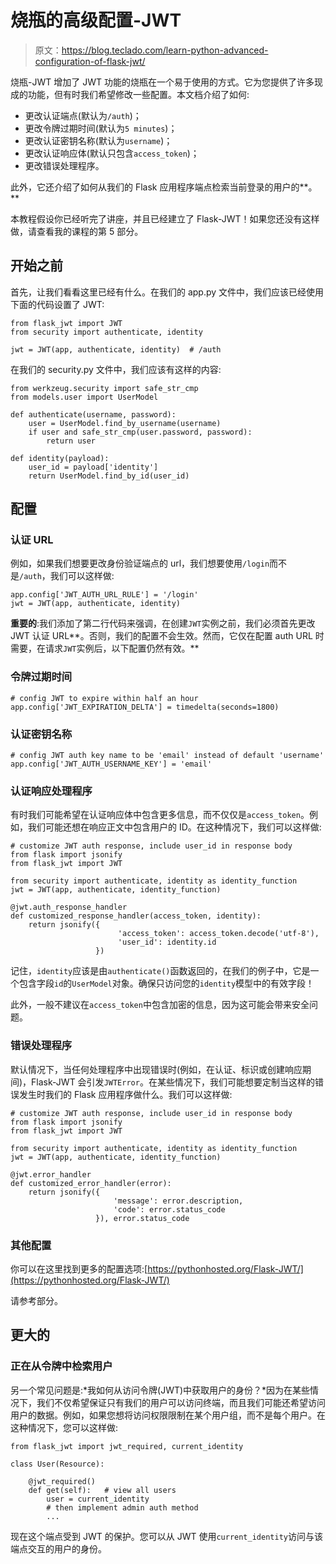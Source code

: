 # 烧瓶的高级配置-JWT

> 原文：<https://blog.teclado.com/learn-python-advanced-configuration-of-flask-jwt/>

烧瓶-JWT 增加了 JWT 功能的烧瓶在一个易于使用的方式。它为您提供了许多现成的功能，但有时我们希望修改一些配置。本文档介绍了如何:

*   更改认证端点(默认为`/auth`)；
*   更改令牌过期时间(默认为`5 minutes`)；
*   更改认证密钥名称(默认为`username`)；
*   更改认证响应体(默认只包含`access_token`)；
*   更改错误处理程序。

此外，它还介绍了如何从我们的 Flask 应用程序端点检索当前登录的用户的**。**

本教程假设你已经听完了讲座，并且已经建立了 Flask-JWT！如果您还没有这样做，请查看我的课程的第 5 部分。

## 开始之前

首先，让我们看看这里已经有什么。在我们的 app.py 文件中，我们应该已经使用下面的代码设置了 JWT:

```
from flask_jwt import JWT
from security import authenticate, identity

jwt = JWT(app, authenticate, identity)  # /auth 
```

在我们的 security.py 文件中，我们应该有这样的内容:

```
from werkzeug.security import safe_str_cmp
from models.user import UserModel

def authenticate(username, password):
    user = UserModel.find_by_username(username)
    if user and safe_str_cmp(user.password, password):
        return user

def identity(payload):
    user_id = payload['identity']
    return UserModel.find_by_id(user_id) 
```

## 配置

### 认证 URL

例如，如果我们想要更改身份验证端点的 url，我们想要使用`/login`而不是`/auth`，我们可以这样做:

```
app.config['JWT_AUTH_URL_RULE'] = '/login'
jwt = JWT(app, authenticate, identity) 
```

**重要的**:我们添加了第二行代码来强调，在创建`JWT`实例之前，我们必须首先更改 JWT 认证 URL**。否则，我们的配置不会生效。然而，它仅在配置 auth URL 时需要，在请求`JWT`实例后，以下配置仍然有效。**

### 令牌过期时间

```
# config JWT to expire within half an hour
app.config['JWT_EXPIRATION_DELTA'] = timedelta(seconds=1800) 
```

### 认证密钥名称

```
# config JWT auth key name to be 'email' instead of default 'username'
app.config['JWT_AUTH_USERNAME_KEY'] = 'email' 
```

### 认证响应处理程序

有时我们可能希望在认证响应体中包含更多信息，而不仅仅是`access_token`。例如，我们可能还想在响应正文中包含用户的 ID。在这种情况下，我们可以这样做:

```
# customize JWT auth response, include user_id in response body
from flask import jsonify
from flask_jwt import JWT

from security import authenticate, identity as identity_function
jwt = JWT(app, authenticate, identity_function)

@jwt.auth_response_handler
def customized_response_handler(access_token, identity):
    return jsonify({
                        'access_token': access_token.decode('utf-8'),
                        'user_id': identity.id
                   }) 
```

记住，`identity`应该是由`authenticate()`函数返回的，在我们的例子中，它是一个包含字段`id`的`UserModel`对象。确保只访问您的`identity`模型中的有效字段！

此外，一般不建议在`access_token`中包含加密的信息，因为这可能会带来安全问题。

### 错误处理程序

默认情况下，当任何处理程序中出现错误时(例如，在认证、标识或创建响应期间)，Flask-JWT 会引发`JWTError`。在某些情况下，我们可能想要定制当这样的错误发生时我们的 Flask 应用程序做什么。我们可以这样做:

```
# customize JWT auth response, include user_id in response body
from flask import jsonify
from flask_jwt import JWT

from security import authenticate, identity as identity_function
jwt = JWT(app, authenticate, identity_function)

@jwt.error_handler
def customized_error_handler(error):
    return jsonify({
                       'message': error.description,
                       'code': error.status_code
                   }), error.status_code 
```

### 其他配置

你可以在这里找到更多的配置选项:[https://pythonhosted.org/Flask-JWT/](https://pythonhosted.org/Flask-JWT/)

请参考<configuration options="">部分。</configuration>

## 更大的

### 正在从令牌中检索用户

另一个常见问题是:*我如何从访问令牌(JWT)中获取用户的身份？*因为在某些情况下，我们不仅希望保证只有我们的用户可以访问终端，而且我们可能还希望访问用户的数据。例如，如果您想将访问权限限制在某个用户组，而不是每个用户。在这种情况下，您可以这样做:

```
from flask_jwt import jwt_required, current_identity

class User(Resource):

    @jwt_required()
    def get(self):   # view all users
        user = current_identity
        # then implement admin auth method
        ... 
```

现在这个端点受到 JWT 的保护。您可以从 JWT 使用`current_identity`访问与该端点交互的用户的身份。